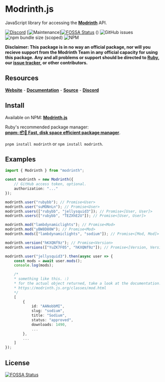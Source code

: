 # Modrinth.js
JavaScript library for accessing the [**Modrinth**](https://modrinth.com) API.

[![Discord](https://img.shields.io/discord/418093857394262020?label=discord&style=for-the-badge)](https://discord.gg/WUgGJhS) [![Maintenance](https://img.shields.io/maintenance/yes/2021?style=for-the-badge)][![FOSSA Status](https://app.fossa.com/api/projects/git%2Bgithub.com%2Frubybb%2Fmodrinth.svg?type=shield)](https://app.fossa.com/projects/git%2Bgithub.com%2Frubybb%2Fmodrinth?ref=badge_shield)
() ![GitHub issues](https://img.shields.io/github/issues/rubybb/modrinth?style=for-the-badge) ![npm bundle size (scoped)](https://img.shields.io/bundlephobia/min/modrinth?style=for-the-badge) ![NPM](https://img.shields.io/npm/l/modrinth?style=for-the-badge)

**Disclaimer: This package is in no way an official package, nor will you recieve support from the Modrinth Team in any official capacity for using this package. Any and all problems or support should be directed to [Ruby](https://discord.gg/WUgGJhS), our [issue tracker](https://github.com/rubybb/modrinth/issues), or other contributors.**

## Resources
[**Website**](https://modrinth.js.org) -
[**Documentation**](https://modrinth.js.org/) -
[**Source**](https://github.com/rubybb/modrinth/) -
[**Discord**](https://discord.gg/WUgGJhS)

## Install
Available on NPM: [**Modrinth.js**](https://www.npmjs.com/package/modrinth)

Ruby's recommended package manager: <br/>
[**pnpm: 📦🚀 Fast, disk space efficient package manager**](https://pnpm.js.org/).

``pnpm install modrinth`` or ``npm install modrinth``.

## Examples
```ts
import { Modrinth } from "modrinth";

const modrinth = new Modrinth({
    // GitHub access token, optional.
    authorization: "..." 
});

modrinth.user("rubybb"); // Promise<User>
modrinth.user("suMONnLn"); // Promise<User>
modrinth.users(["rubybb", "jellysquid3"]); // Promise<[User, User]>
modrinth.users(["rubybb", "TEZXhE2U"]); // Promise<[User, User]>

modrinth.mod("lambdynamiclights"); // Promise<Mod>
modrinth.mod("yBW8D80W"); // Promise<Mod>
modrinth.mods(["lambdynamiclights", "sodium"]); // Promise<[Mod, Mod]>

modrinth.version("hKXQNf9z"); // Promise<Version>
modrinth.versions(["YuZK7F05", "hKXQNf9z"]); // Promise<[Version, Version>]

modrinth.user("jellysquid3").then(async user => {
    const mods = await user.mods();
    console.log(mods);

    /* 
    * something like this. :) 
    * for the actual object returned, take a look at the documentation.
    * https://modrinth.js.org/classes/mod.html
    */
    [
        {
            id: "AANobbMI",
            slug: "sodium",
            title: "Sodium",
            status: "approved",
            downloads: 1490,
            ...
        },
        ...
    ]
});
```

## License
[![FOSSA Status](https://app.fossa.com/api/projects/git%2Bgithub.com%2Frubybb%2Fmodrinth.svg?type=large)](https://app.fossa.com/projects/git%2Bgithub.com%2Frubybb%2Fmodrinth?ref=badge_large)